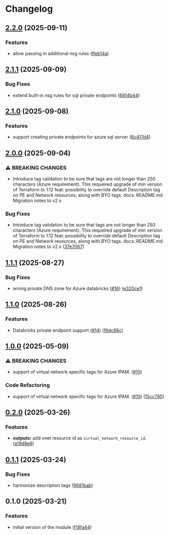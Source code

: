 # Changelog

## [2.2.0](https://github.com/dsb-norge/terraform-azurerm-vnet-for-github-hosted-runners/compare/v2.1.1...v2.2.0) (2025-09-11)


### Features

* allow passing in additional nsg rules ([ffeb14a](https://github.com/dsb-norge/terraform-azurerm-vnet-for-github-hosted-runners/commit/ffeb14a069f230e41dbbfc64f0e34413b65a7d8c))

## [2.1.1](https://github.com/dsb-norge/terraform-azurerm-vnet-for-github-hosted-runners/compare/v2.1.0...v2.1.1) (2025-09-09)


### Bug Fixes

* extend built-in nsg rules for sql private endpoints ([6814b44](https://github.com/dsb-norge/terraform-azurerm-vnet-for-github-hosted-runners/commit/6814b443715e039884d50792c0044dee1b74154a))

## [2.1.0](https://github.com/dsb-norge/terraform-azurerm-vnet-for-github-hosted-runners/compare/v2.0.0...v2.1.0) (2025-09-08)


### Features

* support creating private endpoints for azure sql server ([6c417d4](https://github.com/dsb-norge/terraform-azurerm-vnet-for-github-hosted-runners/commit/6c417d404ae1289cad3b963465121823e2bd3fac))

## [2.0.0](https://github.com/dsb-norge/terraform-azurerm-vnet-for-github-hosted-runners/compare/v1.1.1...v2.0.0) (2025-09-04)


### ⚠ BREAKING CHANGES

* Introduce tag validation to be sure that tags are not longer than 250 characters (Azure requirement). This requeired upgrade of min version of Terraform to 1.12 feat: possibility to override default Description tag on PE and Network resources, along with BYO tags. docs: README.md Migration notes to v2.x

### Bug Fixes

* Introduce tag validation to be sure that tags are not longer than 250 characters (Azure requirement). This requeired upgrade of min version of Terraform to 1.12 feat: possibility to override default Description tag on PE and Network resources, along with BYO tags. docs: README.md Migration notes to v2.x ([37e7067](https://github.com/dsb-norge/terraform-azurerm-vnet-for-github-hosted-runners/commit/37e7067134e55446851b2709591c55a97b20c66b))

## [1.1.1](https://github.com/dsb-norge/terraform-azurerm-vnet-for-github-hosted-runners/compare/v1.1.0...v1.1.1) (2025-08-27)


### Bug Fixes

* wrong private DNS zone for Azure databricks ([#16](https://github.com/dsb-norge/terraform-azurerm-vnet-for-github-hosted-runners/issues/16)) ([e320ce1](https://github.com/dsb-norge/terraform-azurerm-vnet-for-github-hosted-runners/commit/e320ce1bd2beea0ed9f5ef89e00b379fdb8a942c))

## [1.1.0](https://github.com/dsb-norge/terraform-azurerm-vnet-for-github-hosted-runners/compare/v1.0.0...v1.1.0) (2025-08-26)


### Features

* Databricks private endpoint support ([#14](https://github.com/dsb-norge/terraform-azurerm-vnet-for-github-hosted-runners/issues/14)) ([f6dc66c](https://github.com/dsb-norge/terraform-azurerm-vnet-for-github-hosted-runners/commit/f6dc66c75e333957754f65e990f5d72832fdb739))

## [1.0.0](https://github.com/dsb-norge/terraform-azurerm-vnet-for-github-hosted-runners/compare/v0.2.0...v1.0.0) (2025-05-09)


### ⚠ BREAKING CHANGES

* support of virtual network specific tags for Azure IPAM. ([#10](https://github.com/dsb-norge/terraform-azurerm-vnet-for-github-hosted-runners/issues/10))

### Code Refactoring

* support of virtual network specific tags for Azure IPAM. ([#10](https://github.com/dsb-norge/terraform-azurerm-vnet-for-github-hosted-runners/issues/10)) ([15cc795](https://github.com/dsb-norge/terraform-azurerm-vnet-for-github-hosted-runners/commit/15cc79592eda9c7d1387b3e5e3d5efee110ee4b3))

## [0.2.0](https://github.com/dsb-norge/terraform-azurerm-vnet-for-github-hosted-runners/compare/v0.1.1...v0.2.0) (2025-03-26)


### Features

* **outputs:** add vnet resource id as `virtual_network_resource_id`. ([a19d8e6](https://github.com/dsb-norge/terraform-azurerm-vnet-for-github-hosted-runners/commit/a19d8e69832bb937b1977d0a80fa2efd643dc5cb))

## [0.1.1](https://github.com/dsb-norge/terraform-azurerm-vnet-for-github-hosted-runners/compare/v0.1.0...v0.1.1) (2025-03-24)


### Bug Fixes

* harmonize description tags ([9681bab](https://github.com/dsb-norge/terraform-azurerm-vnet-for-github-hosted-runners/commit/9681babeb6c6dd61a9c0aaf5e861c88b99dec358))

## 0.1.0 (2025-03-21)

### Features

* initial version of the module ([f18fa44](https://github.com/dsb-norge/terraform-azurerm-vnet-for-github-hosted-runners/commit/f18fa4461a6e687151427192c34b86f570ab5ce0))
